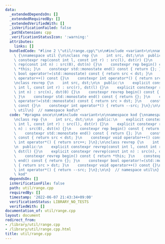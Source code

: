 ```yaml
---
data:
  _extendedDependsOn: []
  _extendedRequiredBy: []
  _extendedVerifiedWith: []
  _isVerificationFailed: false
  _pathExtension: cpp
  _verificationStatusIcon: ':warning:'
  attributes:
    links: []
  bundledCode: "#line 2 \"util/range.cpp\"\n\n#include <variant>\n\nnamespace kod\
    \ {\nnamespace util {\n\nclass rep {\n    int src, dst;\n\n  public:\n    explicit\
    \ constexpr rep(const int l, const int r) : src(l), dst(r) {}\n    explicit constexpr\
    \ rep(const int n) : src(0), dst(n) {}\n    constexpr rep begin() const { return\
    \ *this; }\n    constexpr std::monostate end() const { return {}; }\n    constexpr\
    \ bool operator!=(std::monostate) const { return src < dst; }\n    constexpr void\
    \ operator++() const {}\n    constexpr int operator*() { return src++; }\n};\n\
    \nclass revrep {\n    int src, dst;\n\n  public:\n    explicit constexpr revrep(const\
    \ int l, const int r) : src(r), dst(l) {}\n    explicit constexpr revrep(const\
    \ int n) : src(n), dst(0) {}\n    constexpr revrep begin() const { return *this;\
    \ }\n    constexpr std::monostate end() const { return {}; }\n    constexpr bool\
    \ operator!=(std::monostate) const { return src > dst; }\n    constexpr void operator++()\
    \ const {}\n    constexpr int operator*() { return --src; }\n};\n\n}  // namespace\
    \ util\n}  // namespace kod\n"
  code: "#pragma once\n\n#include <variant>\n\nnamespace kod {\nnamespace util {\n\
    \nclass rep {\n    int src, dst;\n\n  public:\n    explicit constexpr rep(const\
    \ int l, const int r) : src(l), dst(r) {}\n    explicit constexpr rep(const int\
    \ n) : src(0), dst(n) {}\n    constexpr rep begin() const { return *this; }\n\
    \    constexpr std::monostate end() const { return {}; }\n    constexpr bool operator!=(std::monostate)\
    \ const { return src < dst; }\n    constexpr void operator++() const {}\n    constexpr\
    \ int operator*() { return src++; }\n};\n\nclass revrep {\n    int src, dst;\n\
    \n  public:\n    explicit constexpr revrep(const int l, const int r) : src(r),\
    \ dst(l) {}\n    explicit constexpr revrep(const int n) : src(n), dst(0) {}\n\
    \    constexpr revrep begin() const { return *this; }\n    constexpr std::monostate\
    \ end() const { return {}; }\n    constexpr bool operator!=(std::monostate) const\
    \ { return src > dst; }\n    constexpr void operator++() const {}\n    constexpr\
    \ int operator*() { return --src; }\n};\n\n}  // namespace util\n}  // namespace\
    \ kod"
  dependsOn: []
  isVerificationFile: false
  path: util/range.cpp
  requiredBy: []
  timestamp: '2022-06-07 21:43:34+09:00'
  verificationStatus: LIBRARY_NO_TESTS
  verifiedWith: []
documentation_of: util/range.cpp
layout: document
redirect_from:
- /library/util/range.cpp
- /library/util/range.cpp.html
title: util/range.cpp
---
```

